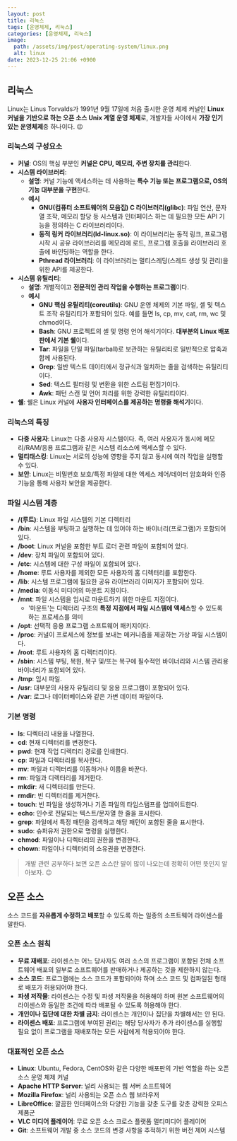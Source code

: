 ```yaml
---
layout: post
title: 리눅스
tags: [운영체제, 리눅스]
categories: [운영체제, 리눅스]
image:
  path: /assets/img/post/operating-system/linux.png
  alt: linux
date: 2023-12-25 21:06 +0900
---
```


## 리눅스

Linux는 Linus Torvalds가 1991년 9월 17일에 처음 출시한 운영 체제 커널인 **Linux 커널을 기반으로 하는 오픈 소스 Unix 계열 운영 체제**로, 개발자들 사이에서 **가장 인기 있는 운영체제**중 하나이다. 😉

### 리눅스의 구성요소

- **커널**: OS의 핵심 부분인 **커널은 CPU, 메모리, 주변 장치를 관리**한다.
- **시스템 라이브러리**:
  - **설명**: 커널 기능에 액세스하는 데 사용하는 **특수 기능 또는 프로그램으로, OS의 기능 대부분을 구현**한다.
  - **예시**
    - **GNU(컴퓨터 소프트웨어의 모음집) C 라이브러리(glibc)**: 파일 연산, 문자열 조작, 메모리 할당 등 시스템과 인터페이스 하는 데 필요한 모든 API 기능을 정의하는 C 라이브러리이다.
    - **동적 링커 라이브러리(ld-linux.so)**: 이 라이브러리는 동적 링크, 프로그램 시작 시 공유 라이브러리를 메모리에 로드, 프로그램 호출을 라이브러리 호출에 바인딩하는 역할을 한다.
    - **Pthread 라이브러리**: 이 라이브러리는 멀티스레딩(스레드 생성 및 관리)을 위한 API를 제공한다.
- **시스템 유틸리티**:
  - **설명**: 개별적이고 **전문적인 관리 작업을 수행하는 프로그램**이다.
  - **예시**
    - **GNU 핵심 유틸리티(coreutils)**: GNU 운영 체제의 기본 파일, 셸 및 텍스트 조작 유틸리티가 포함되어 있다. 예를 들면 ls, cp, mv, cat, rm, wc 및 chmod이다.
    - **Bash**: GNU 프로젝트의 셸 및 명령 언어 해석기이다. **대부분의 Linux 배포판에서 기본 쉘**이다.
    - **Tar**: 파일을 단일 파일(tarball)로 보관하는 유틸리티로 일반적으로 압축과 함께 사용된다.
    - **Grep**: 일반 텍스트 데이터에서 정규식과 일치하는 줄을 검색하는 유틸리티이다.
    - **Sed**: 텍스트 필터링 및 변환을 위한 스트림 편집기이다.
    - **Awk**: 패턴 스캔 및 언어 처리를 위한 강력한 유틸리티이다.
- **쉘**: 쉘은 Linux 커널에 **사용자 인터페이스를 제공하는 명령줄 해석기**이다.

### 리눅스의 특징

- **다중 사용자**: Linux는 다중 사용자 시스템이다. 즉, 여러 사용자가 동시에 메모리/RAM/응용 프로그램과 같은 시스템 리소스에 액세스할 수 있다.
- **멀티태스킹**: Linux는 서로의 성능에 영향을 주지 않고 동시에 여러 작업을 실행할 수 있다.
- **보안**: Linux는 비밀번호 보호/특정 파일에 대한 액세스 제어/데이터 암호화와 인증 기능을 통해 사용자 보안을 제공한다.

### 파일 시스템 계층

- **/(루트)**: Linux 파일 시스템의 기본 디렉터리
- **/bin**: 시스템을 부팅하고 실행하는 데 있어야 하는 바이너리(프로그램)가 포함되어 있다.
- **/boot**: Linux 커널을 포함한 부트 로더 관련 파일이 포함되어 있다.
- **/dev**: 장치 파일이 포함되어 있다.
- **/etc**: 시스템에 대한 구성 파일이 포함되어 있다.
- **/home**: 루트 사용자를 제외한 모든 사용자의 홈 디렉터리를 포함한다.
- **/lib**: 시스템 프로그램에 필요한 공유 라이브러리 이미지가 포함되어 있다.
- **/media**: 이동식 미디어의 마운트 지점이다.
- **/mnt**: 파일 시스템을 임시로 마운트하기 위한 마운트 지점이다.
  - '마운트'는 디렉터리 구조의 **특정 지점에서 파일 시스템에 액세스**할 수 있도록 하는 프로세스를 의미
- **/opt**: 선택적 응용 프로그램 소프트웨어 패키지이다.
- **/proc**: 커널이 프로세스에 정보를 보내는 메커니즘을 제공하는 가상 파일 시스템이다.
- **/root**: 루트 사용자의 홈 디렉터리이다.
- **/sbin**: 시스템 부팅, 복원, 복구 및/또는 복구에 필수적인 바이너리와 시스템 관리용 바이너리가 포함되어 있다.
- **/tmp**: 임시 파일.
- **/usr**: 대부분의 사용자 유틸리티 및 응용 프로그램이 포함되어 있다.
- **/var**: 로그나 데이터베이스와 같은 가변 데이터 파일이다.

### 기본 명령

- **ls**: 디렉터리 내용을 나열한다.
- **cd**: 현재 디렉터리를 변경한다.
- **pwd**: 현재 작업 디렉터리 경로를 인쇄한다.
- **cp**: 파일과 디렉터리를 복사한다.
- **mv**: 파일과 디렉터리를 이동하거나 이름을 바꾼다.
- **rm**: 파일과 디렉터리를 제거한다.
- **mkdir**: 새 디렉터리를 만든다.
- **rmdir**: 빈 디렉터리를 제거한다.
- **touch**: 빈 파일을 생성하거나 기존 파일의 타임스탬프를 업데이트한다.
- **echo**: 인수로 전달되는 텍스트/문자열 한 줄을 표시한다.
- **grep**: 파일에서 특정 패턴을 검색하고 해당 패턴이 포함된 줄을 표시한다.
- **sudo**: 슈퍼유저 권한으로 명령을 실행한다.
- **chmod**: 파일이나 디렉터리의 권한을 변경한다.
- **chown**: 파일이나 디렉터리의 소유권을 변경한다.

> 개발 관련 공부하다 보면 오픈 소스란 말이 많이 나오는데 정확히 어떤 뜻인지 알아보자. 😉

## 오픈 소스

소스 코드를 **자유롭게 수정하고 배포**할 수 있도록 하는 일종의 소프트웨어 라이센스를 말한다.

### 오픈 소스 원칙

- **무료 재배포**: 라이센스는 어느 당사자도 여러 소스의 프로그램이 포함된 전체 소프트웨어 배포의 일부로 소프트웨어를 판매하거나 제공하는 것을 제한하지 않는다.
- **소스 코드**: 프로그램에는 소스 코드가 포함되어야 하며 소스 코드 및 컴파일된 형태로 배포가 허용되어야 한다.
- **파생 저작물**: 라이센스는 수정 및 파생 저작물을 허용해야 하며 원본 소프트웨어의 라이센스와 동일한 조건에 따라 배포될 수 있도록 허용해야 한다.
- **개인이나 집단에 대한 차별 금지**: 라이센스는 개인이나 집단을 차별해서는 안 된다.
- **라이센스 배포**: 프로그램에 부여된 권리는 해당 당사자가 추가 라이센스를 실행할 필요 없이 프로그램을 재배포하는 모든 사람에게 적용되어야 한다.

### 대표적인 오픈 소스

- **Linux**: Ubuntu, Fedora, CentOS와 같은 다양한 배포판의 기반 역할을 하는 오픈 소스 운영 체제 커널
- **Apache HTTP Server**: 널리 사용되는 웹 서버 소프트웨어
- **Mozilla Firefox**: 널리 사용되는 오픈 소스 웹 브라우저
- **LibreOffice**: 깔끔한 인터페이스와 다양한 기능을 갖춘 도구를 갖춘 강력한 오피스 제품군
- **VLC 미디어 플레이어**: 무료 오픈 소스 크로스 플랫폼 멀티미디어 플레이어
- **Git**: 소프트웨어 개발 중 소스 코드의 변경 사항을 추적하기 위한 버전 제어 시스템
